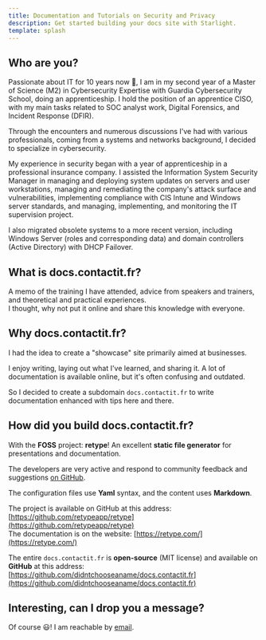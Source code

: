 ```yaml
---
title: Documentation and Tutorials on Security and Privacy
description: Get started building your docs site with Starlight.
template: splash
---
```


## Who are you?

Passionate about IT for 10 years now 🧐, I am in my second year of a Master of Science (M2) in Cybersecurity Expertise with Guardia Cybersecurity School, doing an apprenticeship. I hold the position of an apprentice CISO, with my main tasks related to SOC analyst work, Digital Forensics, and Incident Response (DFIR).

Through the encounters and numerous discussions I've had with various professionals, coming from a systems and networks background, I decided to specialize in cybersecurity.

My experience in security began with a year of apprenticeship in a professional insurance company. I assisted the Information System Security Manager in managing and deploying system updates on servers and user workstations, managing and remediating the company's attack surface and vulnerabilities, implementing compliance with CIS Intune and Windows server standards, and managing, implementing, and monitoring the IT supervision project.

I also migrated obsolete systems to a more recent version, including Windows Server (roles and corresponding data) and domain controllers (Active Directory) with DHCP Failover.

## What is docs.contactit.fr?

A memo of the training I have attended, advice from speakers and trainers, and theoretical and practical experiences.  
I thought, why not put it online and share this knowledge with everyone.

## Why docs.contactit.fr?

I had the idea to create a "showcase" site primarily aimed at businesses.

I enjoy writing, laying out what I've learned, and sharing it. A lot of documentation is available online, but it's often confusing and outdated.

So I decided to create a subdomain `docs.contactit.fr` to write documentation enhanced with tips here and there.

## How did you build docs.contactit.fr?

With the **FOSS** project: **retype**! An excellent **static file generator** for presentations and documentation.

The developers are very active and respond to community feedback and suggestions [on GitHub](https://github.com/retypeapp/retype/issues).

The configuration files use **Yaml** syntax, and the content uses **Markdown**.

The project is available on GitHub at this address: [https://github.com/retypeapp/retype](https://github.com/retypeapp/retype)  
The documentation is on the website: [https://retype.com/](https://retype.com/)

The entire `docs.contactit.fr` is **open-source** (MIT license) and available on **GitHub** at this address: [https://github.com/didntchooseaname/docs.contactit.fr](https://github.com/didntchooseaname/docs.contactit.fr)

## Interesting, can I drop you a message?

Of course 😃! I am reachable by [email](mailto:contactit.yarka@slmail.me).

